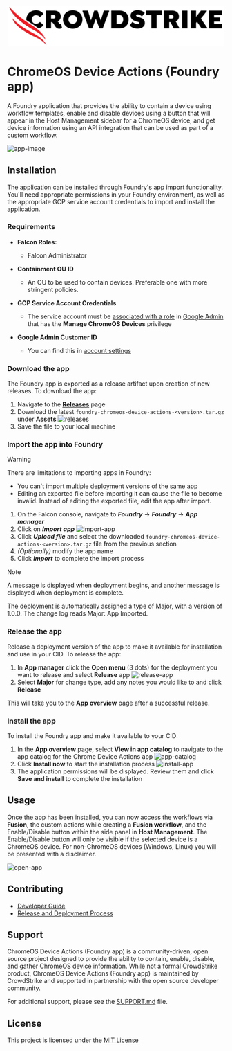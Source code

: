 <p align="center">
   <img src="https://raw.githubusercontent.com/CrowdStrike/falconpy/main/docs/asset/cs-logo.png" alt="CrowdStrike logo" width="500"/>
</p>

# ChromeOS Device Actions (Foundry app)

A Foundry application that  provides the ability to contain a device using workflow templates, enable and disable devices using a button that will appear in the Host Management sidebar for a ChromeOS device, and get device information using an API integration that can be used as part of a custom workflow.

![app-image](https://www.firstbenefits.org/wp-content/uploads/2017/10/placeholder-1024x1024.png)

## Installation

The application can be installed through Foundry's app import functionality. You'll need appropriate permissions in your Foundry environment, as well as the appropriate GCP service account credentials to import and install the application.

### Requirements

- **Falcon Roles:**
  - Falcon Administrator

- **Containment OU ID**
  - An OU to be used to contain devices. Preferable one with more stringent policies.

- **GCP Service Account Credentials**
  - The service account must be [associated with a role](https://support.google.com/a/answer/9807615?hl=en&ref_topic=9832445&sjid=12016677148987675569-NA#zippy=%2Cassign-a-role-to-a-service-account) in [Google Admin](https://admin.google.com/) that has the **Manage ChromeOS Devices** privilege

- **Google Admin Customer ID**
  - You can find this in [account settings](https://admin.google.com/u/3/ac/accountsettings)

### Download the app

The Foundry app is exported as a release artifact upon creation of new releases. To download the app:

1. Navigate to the [**Releases**](https://github.com/CrowdStrike/foundry-chromeos-device-actions/releases) page
1. Download the latest `foundry-chromeos-device-actions-<version>.tar.gz` under **Assets**
![releases](https://www.firstbenefits.org/wp-content/uploads/2017/10/placeholder-1024x1024.png)
1. Save the file to your local machine

### Import the app into Foundry

> [!WARNING]
> There are limitations to importing apps in Foundry:
>
> - You can't import multiple deployment versions of the same app
> - Editing an exported file before importing it can cause the file to become invalid. Instead of editing the exported file, edit the app after import.

1. On the Falcon console, navigate to ***Foundry*** -> ***Foundry*** -> ***App manager***
1. Click on ***Import app***
![import-app](https://www.firstbenefits.org/wp-content/uploads/2017/10/placeholder-1024x1024.png)
1. Click ***Upload file*** and select the downloaded `foundry-chromeos-device-actions-<version>.tar.gz` file from the previous section
1. *(Optionally)* modify the app name
1. Click ***Import*** to complete the import process

> [!NOTE]
> A message is displayed when deployment begins, and another message is displayed when deployment is complete.
>
> The deployment is automatically assigned a type of Major, with a version of 1.0.0. The change log reads Major: App Imported.

### Release the app

Release a deployment version of the app to make it available for installation and use in your CID. To release the app:

1. In **App manager** click the **Open menu** (3 dots) for the deployment you want to release and select **Release** app
![release-app](https://www.firstbenefits.org/wp-content/uploads/2017/10/placeholder-1024x1024.png)
1. Select **Major** for change type, add any notes you would like to and click **Release**

This will take you to the **App overview** page after a successful release.

### Install the app

To install the Foundry app and make it available to your CID:

1. In the **App overview** page, select **View in app catalog** to navigate to the app catalog for the Chrome Device Actions app
![app-catalog](https://www.firstbenefits.org/wp-content/uploads/2017/10/placeholder-1024x1024.png)
1. Click **Install now** to start the installation process
![install-app](https://www.firstbenefits.org/wp-content/uploads/2017/10/placeholder-1024x1024.png)
1. The application permissions will be displayed. Review them and click **Save and install** to complete the installation

## Usage

Once the app has been installed, you can now access the workflows via **Fusion**, the custom actions while creating a **Fusion workflow**, and the Enable/Disable button within the side panel in **Host Management**. The Enable/Disable button will only be visible if the selected device is a ChromeOS device. For non-ChromeOS devices (Windows, Linux) you will be presented with a disclaimer.

<img src="https://www.firstbenefits.org/wp-content/uploads/2017/10/placeholder-1024x1024.png" alt="open-app" width="500">

## Contributing

- [Developer Guide](docs/DEVELOPER.md)
- [Release and Deployment Process](docs/RELEASE.md)

## Support

ChromeOS Device Actions (Foundry app) is a community-driven, open source project designed to provide the ability to contain, enable, disable, and gather ChromeOS device information. While not a formal CrowdStrike product, ChromeOS Device Actions (Foundry app) is maintained by CrowdStrike and supported in partnership with the open source developer community.

For additional support, please see the [SUPPORT.md](./SUPPORT.md) file.

## License

This project is licensed under the [MIT License](LICENSE)
